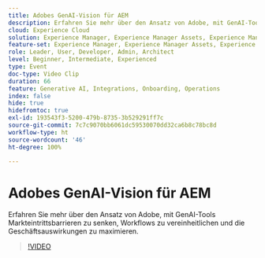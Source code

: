 ```yaml
---
title: Adobes GenAI-Vision für AEM
description: Erfahren Sie mehr über den Ansatz von Adobe, mit GenAI-Tools Markteintrittsbarrieren zu senken, Workflows zu vereinheitlichen und die Geschäftsauswirkungen zu maximieren.
cloud: Experience Cloud
solution: Experience Manager, Experience Manager Assets, Experience Manager Forms, Experience Manager Sites
feature-set: Experience Manager, Experience Manager Assets, Experience Manager Forms, Experience Manager Sites
role: Leader, User, Developer, Admin, Architect
level: Beginner, Intermediate, Experienced
type: Event
doc-type: Video Clip
duration: 66
feature: Generative AI, Integrations, Onboarding, Operations
index: false
hide: true
hidefromtoc: true
exl-id: 193543f3-5200-479b-8735-3b529291ff7c
source-git-commit: 7c7c9070bb6061dc59530070dd32ca6b8c78bc8d
workflow-type: ht
source-wordcount: '46'
ht-degree: 100%

---
```


# Adobes GenAI-Vision für AEM

Erfahren Sie mehr über den Ansatz von Adobe, mit GenAI-Tools Markteintrittsbarrieren zu senken, Workflows zu vereinheitlichen und die Geschäftsauswirkungen zu maximieren.

>[!VIDEO](https://video.tv.adobe.com/v/3462161/?learn=on&enablevpops&captions=ger)
